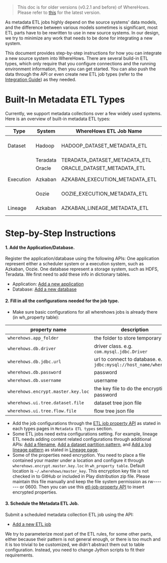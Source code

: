 > This doc is for older versions (v0.2.1 and before) of WhereHows. Please refer to [this](../wherehows-backend/jobs/README.md) for the latest version.

As metadata ETL jobs highly depend on the source systems' data models, and the difference between various models sometimes is significant, most ETL parts have to be rewritten to use in new source systems. In our design, we try to minimize any work that needs to be done for integrating a new system.

This document provides step-by-step instructions for how you can integrate a new source system into WhereHows. There are several build-in ETL types, which only require that you configure connections and the running environment information, then you can get started. You can also push the data through the API or even create new ETL job types (refer to the [Integration Guide](Integration-Guide.md)) as they needed.

# Built-In Metadata ETL Types

Currently, we support metadata collections over a few widely used systems. Here is an overview of built-in metadata ETL types:

|Type|System|WhereHows ETL Job Name|Comments|
|---|---|---|---|
|Dataset|Hadoop|HADOOP_DATASET_METADATA_ETL|support whitelist of datasets|
| |Teradata|TERADATA_DATASET_METADATA_ETL|all tables|
| |Oracle|ORACLE_DATASET_METADATA_ETL|all tables|
|Execution|Azkaban|AZKABAN_EXECUTION_METADATA_ETL|multi-instance|
| |Oozie|OOZIE_EXECUTION_METADATA_ETL|multi-instance|
|Lineage|Azkaban|AZKABAN_LINEAGE_METADATA_ETL|multi-instance|

<a name="step-by-step">

# Step-by-Step Instructions

#### 1. Add the Application/Database.

Register the application/database using the following APIs:
One application represent either a scheduler system or a execution system, such as Azkaban, Oozie.
One database represent a storage system, such as HDFS, Teradata.
We first need to add these info in dictionary tables.

- Application: [Add a new application](Backend-API.md#application-postput-api)
- Database: [Add a new database](Backend-API.md#database-postput-api)

#### 2. Fill in all the configurations needed for the job type.
- Make sure basic configurations for all wherehows jobs is already there (in wh_property table): 

| property name| description|
|---|---|
|`wherehows.app_folder`| the folder to store temporary files|
|`wherehows.db.driver`| driver class. e.g. `com.mysql.jdbc.Driver`|
|`wherehows.db.jdbc.url`| url to connect to database. e.g. `jdbc:mysql://host_name/wherehows`|
|`wherehows.db.password`| password|
|`wherehows.db.username`| username|
|`wherehows.encrypt.master.key.loc`| the key file to do the encryption of password|
|`wherehows.ui.tree.dataset.file`| dataset tree json file |
|`wherehows.ui.tree.flow.file`| flow tree json file |

- Add the job configurations through the [ETL job property API](Backend-API.md#etl-job-property-update-put-api) as stated in each types pages in `Metadata ETL types` section.
- Some ETL jobs need extra configurations setting. For example, lineage ETL needs adding content related configurations through additional APIs: [Add a filename](Backend-API.md#filename-pattern-post-api), [Add a dataset partition pattern](Backend-API.md#dataset-partition-pattern-post-api), and [Add a log lineage pattern](Backend-API.md#log-lineage-pattern-post-api) as stated in [Lineage page](Lineage.md).
- Some of the properties need encryption. You need to place a file contained your master under a location and configure it through ```wherehows.encrypt.master.key.loc``` in ```wh_property table```. Default location is ```~/.wherehows/master_key```.  This encryption key file is not checked in to GitHub or included in Play distribution zip file. Please maintain this file manually and keep the file system permission as rw------- or 0600.
Then you can use this [etl-job-property API](Backend-API.md#etl-job-property-update-put-api) to insert encrypted properties.

#### 3. Schedule the Metadata ETL Job.
Submit a scheduled metadata collection ETL job using the API:
- [Add a new ETL job](Backend-API.md#etl-job-new-job-post-api)


We try to parameterize most part of the ETL rules, for some other parts, either because their pattern is not general enough, or there is too much and it is too trivial to be customized, we didn’t abstract them out to table configuration. Instead, you need to change Jython scripts to fit their requirements.